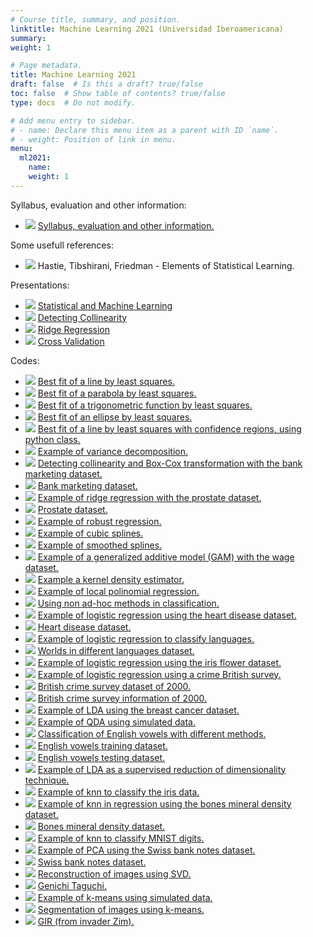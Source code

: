 ```yaml
---
# Course title, summary, and position.
linktitle: Machine Learning 2021 (Universidad Iberoamericana)
summary:
weight: 1

# Page metadata.
title: Machine Learning 2021
draft: false  # Is this a draft? true/false
toc: false  # Show table of contents? true/false
type: docs  # Do not modify.

# Add menu entry to sidebar.
# - name: Declare this menu item as a parent with ID `name`.
# - weight: Position of link in menu.
menu:
  ml2021:
    name:
    weight: 1
---
```


Syllabus, evaluation and other information:

<ul>
  <li>
    <span class="inline-svg"> <img src="book.svg"/>
      <a href="programa_ml_2021">
        Syllabus, evaluation and other information.
      </a>
    </span>
  </li>
</ul>

Some usefull references:

<ul>
  <li>
    <span class="inline-svg"> <img src="book.svg"/>
      Hastie, Tibshirani, Friedman - Elements of Statistical Learning.
    </span>
  </li>
</ul>

Presentations:

<ul>
  <li>
    <span class="inline-svg"> <img src="tv.svg"/>
      <a href="statistical_learning.pdf">
        Statistical and Machine Learning
      </a>
    </span>
  </li>
  <li>
    <span class="inline-svg"> <img src="tv.svg"/>
      <a href="collinearity.pdf">
        Detecting Collinearity
      </a>
    </span>
  </li>
  <li>
    <span class="inline-svg"> <img src="tv.svg"/>
      <a href="ridge_regression.pdf">
        Ridge Regression
      </a>
    </span>
  </li>
  <li>
    <span class="inline-svg"> <img src="tv.svg"/>
      <a href="cross_validation.pdf">
        Cross Validation
      </a>
    </span>
  </li>
</ul>

Codes:

<ul>
  <li>
    <span class="inline-svg"> <img src="Python-logo.svg"/>
      <a href="1_best_fit_line.py">
        Best fit of a line by least squares.
      </a>
    </span>
  </li>
  <li>
    <span class="inline-svg"> <img src="Python-logo.svg"/>
      <a href="2_best_fit_parabola.py">
        Best fit of a parabola by least squares.
      </a>
    </span>
  </li>
  <li>
    <span class="inline-svg"> <img src="Python-logo.svg"/>
      <a href="3_best_fit_trigonometric_function.py">
        Best fit of a trigonometric function by least squares.
      </a>
    </span>
  </li>
  <li>
    <span class="inline-svg"> <img src="Python-logo.svg"/>
      <a href="4_best_fit_ellipse.py">
        Best fit of an ellipse by least squares.
      </a>
    </span>
  </li>
  <li>
    <span class="inline-svg"> <img src="Python-logo.svg"/>
      <a href="5_best_fit_line_2_with_objects.py">
        Best fit of a line by least squares with confidence regions, using python class.
      </a>
    </span>
  </li>
  <li>
    <span class="inline-svg"> <img src="Python-logo.svg"/>
      <a href="6_example_variance_decomposition.py">
        Example of variance decomposition.
      </a>
    </span>
  </li>
  <li>
    <span class="inline-svg"> <img src="Python-logo.svg"/>
      <a href="8_bank_marketing.py">
        Detecting collinearity and Box-Cox transformation with the bank marketing dataset.
      </a>
    </span>
  </li>
  <li>
    <span class="inline-svg"> <img src="database.svg"/>
      <a href="bank-additional.csv">
         Bank marketing dataset.
      </a>
    </span>
  </li>
  <li>
    <span class="inline-svg"> <img src="python-logo.svg"/>
      <a href="7_ridge_regression.py">
        Example of ridge regression with the prostate dataset.
      </a>
    </span>
  </li>
  <li>
    <span class="inline-svg"> <img src="database.svg"/>
      <a href="prostate_dataset.txt">
        Prostate dataset.
      </a>
    </span>
  </li>
  <li>
    <span class="inline-svg"> <img src="python-logo.svg"/>
      <a href="7_robust_regression.py">
        Example of robust regression.
      </a>
    </span>
  </li>
  <li>
    <span class="inline-svg"> <img src="python-logo.svg"/>
      <a href="8_splines.py">
        Example of cubic splines.
      </a>
    </span>
  </li>
  <li>
    <span class="inline-svg"> <img src="python-logo.svg"/>
      <a href="9_smooth_splines.py">
        Example of smoothed splines.
      </a>
    </span>
  </li>
  <li>
    <span class="inline-svg"> <img src="python-logo.svg"/>
      <a href="9_gam_example_wage.py">
        Example of a generalized additive model (GAM) with the wage dataset.
      </a>
    </span>
  </li>
  <li>
    <span class="inline-svg"> <img src="python-logo.svg"/>
      <a href="10_kde.py">
        Example a kernel density estimator.
      </a>
    </span>
  </li>
  <li>
    <span class="inline-svg"> <img src="python-logo.svg"/>
      <a href="11_local_polinomial_regression.py">
        Example of local polinomial regression.
      </a>
    </span>
  </li>
  <li>
    <span class="inline-svg"> <img src="python-logo.svg"/>
      <a href="12_other_regression_heart_disease.py">
        Using non ad-hoc methods in classification.
      </a>
    </span>
  </li>
  <li>
    <span class="inline-svg"> <img src="python-logo.svg"/>
      <a href="12_logistic_regression_heart_disease.py">
        Example of logistic regression using the heart disease dataset.
      </a>
    </span>
  </li>
  <li>
    <span class="inline-svg"> <img src="database.svg"/>
      <a href="Heart_Disease_vs_Age.csv">
        Heart disease dataset.
      </a>
    </span>
  </li>
  <li>
    <span class="inline-svg"> <img src="python-logo.svg"/>
      <a href="13_logistic_regression_languages_classification.py">
        Example of logistic regression to classify languages.
      </a>
    </span>
  </li>
  <li>
    <span class="inline-svg"> <img src="database.svg"/>
      <a href="words_languages.csv">
        Worlds in different languages dataset.
      </a>
    </span>
  </li>
  <li>
    <span class="inline-svg"> <img src="python-logo.svg"/>
      <a href="14_logistic_regression_irisdata.py">
        Example of logistic regression using the iris flower dataset.
      </a>
    </span>
  </li>
  <li>
    <span class="inline-svg"> <img src="python-logo.svg"/>
      <a href="15_logistic_regression_british_crime_survey.py">
        Example of logistic regression using a crime British survey.
      </a>
    </span>
  </li>
  <li>
    <span class="inline-svg"> <img src="database.svg"/>
      <a href="BritishCrimeSurvey2000.sav">
        British crime survey dataset of 2000.
      </a>
    </span>
  </li>
  <li>
    <span class="inline-svg"> <img src="book.svg"/>
      <a href="British Crime Survey Info.pdf">
        British crime survey information of 2000.
      </a>
    </span>
  </li>
  <li>
    <span class="inline-svg"> <img src="python-logo.svg"/>
      <a href="16_lda_breast_cancer.py">
        Example of LDA using the breast cancer dataset.
      </a>
    </span>
  </li>
  <li>
    <span class="inline-svg"> <img src="python-logo.svg"/>
      <a href="17_example_qda.py">
        Example of QDA using simulated data.
      </a>
    </span>
  </li>
  <li>
    <span class="inline-svg"> <img src="python-logo.svg"/>
      <a href="18_classification_vowels.py">
        Classification of English vowels with different methods.
      </a>
    </span>
  </li>
  <li>
    <span class="inline-svg"> <img src="database.svg"/>
      <a href="vowel_train.csv">
        English vowels training dataset.
      </a>
    </span>
  </li>
  <li>
    <span class="inline-svg"> <img src="database.svg"/>
      <a href="vowel_test.csv">
        English vowels testing dataset.
      </a>
    </span>
  </li>
  <li>
    <span class="inline-svg"> <img src="python-logo.svg"/>
      <a href="19_lda_as_reduction_technique.py">
        Example of LDA as a supervised reduction of dimensionality technique.
      </a>
    </span>
  </li>
  <li>
    <span class="inline-svg"> <img src="python-logo.svg"/>
      <a href="20_classification_knn_irisdata.py">
        Example of knn to classify the iris data.
      </a>
    </span>
  </li>
  <li>
    <span class="inline-svg"> <img src="python-logo.svg"/>
      <a href="21_regression_knn_bone_density.py">
        Example of knn in regression using the bones mineral density dataset.
      </a>
    </span>
  </li>
  <li>
    <span class="inline-svg"> <img src="database.svg"/>
      <a href="bones_mineral_density.csv">
        Bones mineral density dataset.
      </a>
    </span>
  </li>
  <li>
    <span class="inline-svg"> <img src="python-logo.svg"/>
      <a href="22_knn_MNIST.py">
        Example of knn to classify MNIST digits.
      </a>
    </span>
  </li>
  <li>
    <span class="inline-svg"> <img src="python-logo.svg"/>
      <a href="23_pca_swiss_bank.py">
        Example of PCA using the Swiss bank notes dataset.
      </a>
    </span>
  </li>
  <li>
    <span class="inline-svg"> <img src="database.svg"/>
      <a href="banknotes.scv">
        Swiss bank notes dataset.
      </a>
    </span>
  </li>
  <li>
    <span class="inline-svg"> <img src="python-logo.svg"/>
      <a href="24_svd_images.py">
        Reconstruction of images using SVD.
      </a>
    </span>
  </li>
  <li>
    <span class="inline-svg"> <img src="photo.svg"/>
      <a href="Taguchi.jpg">
        Genichi Taguchi.
      </a>
    </span>
  </li>
  <li>
    <span class="inline-svg"> <img src="python-logo.svg"/>
      <a href="25_k_means.py">
        Example of k-means using simulated data.
      </a>
    </span>
  </li>
  <li>
    <span class="inline-svg"> <img src="python-logo.svg"/>
      <a href="26_k_means_segmentation.py">
        Segmentation of images using k-means.
      </a>
    </span>
  </li>
  <li>
    <span class="inline-svg"> <img src="photo.svg"/>
      <a href="GIR.jpg">
        GIR (from invader Zim).
      </a>
    </span>
  </li>
</ul>
